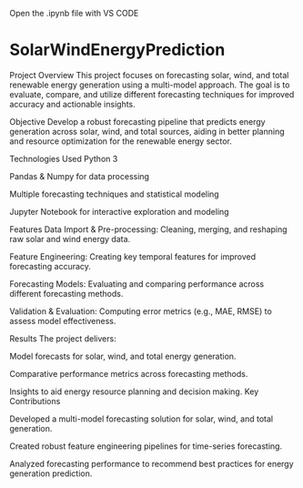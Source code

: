 Open the .ipynb file with VS CODE
# SolarWindEnergyPrediction
Project Overview
This project focuses on forecasting solar, wind, and total renewable energy generation using a multi-model approach. The goal is to evaluate, compare, and utilize different forecasting techniques for improved accuracy and actionable insights.

Objective
Develop a robust forecasting pipeline that predicts energy generation across solar, wind, and total sources, aiding in better planning and resource optimization for the renewable energy sector.

Technologies Used
Python 3

Pandas & Numpy for data processing

Multiple forecasting techniques and statistical modeling

Jupyter Notebook for interactive exploration and modeling

Features
Data Import & Pre-processing: Cleaning, merging, and reshaping raw solar and wind energy data.

Feature Engineering: Creating key temporal features for improved forecasting accuracy.

Forecasting Models: Evaluating and comparing performance across different forecasting methods.

Validation & Evaluation: Computing error metrics (e.g., MAE, RMSE) to assess model effectiveness.

Results
The project delivers:

Model forecasts for solar, wind, and total energy generation.

Comparative performance metrics across forecasting methods.

Insights to aid energy resource planning and decision making.
Key Contributions

Developed a multi-model forecasting solution for solar, wind, and total generation.

Created robust feature engineering pipelines for time-series forecasting.

Analyzed forecasting performance to recommend best practices for energy generation prediction.
